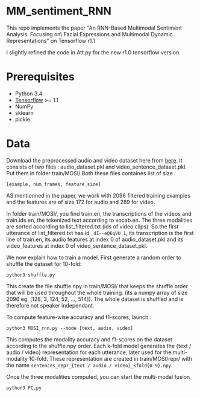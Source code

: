 # MM_sentiment_RNN
This repo implements the paper "An RNN-Based Multimodal Sentiment Analysis: Focusing on\\ Facial Expressions and Multimodal Dynamic Representations" on Tensorflow r1.1

I slightly refined the code in Att.py for the new r1.0 tensorflow version. 

# Prerequisites
* Python 3.4
* [Tensorflow](https://www.tensorflow.org/) >= 1.1
* NumPy
* sklearn
* pickle

# Data

Download the preprocessed audio and video dataset here from [here](https://www.dropbox.com/s/87udb6v403g30tt/MOSI.zip?dl=0).
It consists of two files : audio_dataset.pkl and video_sentence_dataset.pkl. Put them in folder train/MOSI/
Both these files containes list of size :
```
[example, num_frames, feature_size]
```
AS mentionned in the paper, we work with 2096 filtered training examples and the features are of size 172 for audio and 289 for video. 

In folder train/MOSI/, you find train.en, the transcriptions of the videos and train.ids.en, the tokenized text according to vocab.en. The three modalities are sorted according to list_filtered.txt (ids of video clips). So the first utterance of list_filtered.txt has id ```_dI--eQ6qVU_1```, its transcription is the first line of train.en, its audio features at index 0 of audio_dataset.pkl and its video_features at index 0 of video_sentence_dataset.pkl.

We now explain how to train a model. First generate a random order to shuffle the dataset for 10-fold:
```
python3 shuffle.py
```
This create the file shuffle.npy in train/MOSI/ that keeps the shuffle order that will be used throughout the whole training. (its a numpy array of size 2096 eg. [128, 3, 124, 52, ..., 514]). The whole dataset is shuffled and is therefore not speaker independant.

To compute feature-wise accuracy and f1-scores, launch :
```
python3 MOSI_rnn.py --mode [text, audio, video]
```
This computes the modality accuracy and f1-scores on the dataset according to the shuffle.npy order. Each k-fold model generates the {text / audio / video} representation for each utterance, later used for the multi-modality 10-fold. These representation are created in train/MOSI/repr/ with the name ```sentences_repr_{text / audio / video}_kfold{0-9}.npy```.

Once the three modalities computed, you can start the multi-modal fusion
```
python3 FC.py
``` 



